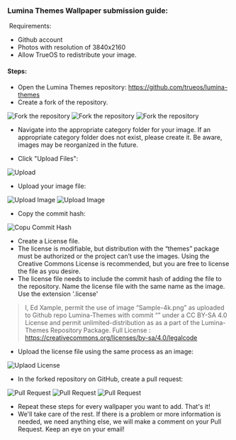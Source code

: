 ### Lumina Themes Wallpaper submission guide:
﻿
Requirements:

+ Github account
+ Photos with resolution of 3840x2160
+ Allow TrueOS to redistribute your image.

#### Steps:

+ Open the Lumina Themes repository: https://github.com/trueos/lumina-themes
+ Create a fork of the repository. 

![Fork the repository](https://github.com/trueos/guides/blob/master/lumina-themes-submissions/content/fork_repo.png)
![Fork the repository](https://github.com/trueos/guides/blob/master/lumina-themes-submissions/content/fork_repo_2.png)
![Fork the repository](https://github.com/trueos/guides/blob/master/lumina-themes-submissions/content/fork_repo_3.png)


+ Navigate into the appropriate category folder for your image. If an appropriate category folder does not exist, please create it.  Be aware, images may be 
reorganized in the future.

+ Click "Upload Files": 

![Upload](https://github.com/trueos/guides/blob/master/lumina-themes-submissions/content/upload_files.png)

+ Upload your image file:

![Upload Image](https://github.com/trueos/guides/blob/master/lumina-themes-submissions/content/upload_files_2.png)
![Upload Image](https://github.com/trueos/guides/blob/master/lumina-themes-submissions/content/upload_files_3.png)

+ Copy the commit hash: 

![Copu Commit Hash](https://github.com/trueos/guides/blob/master/lumina-themes-submissions/content/get_commit_hash.png)

+ Create a License file.
+ The license is modifiable, but distribution with the “themes” package must be authorized or the project can’t use the images. Using the Creative Commons 
License is recommended, but you are free to license the file as you desire.
+ The license file needs to include the commit hash of adding the file to the repository.  Name the license file with the same name as the image. Use the 
extension '.license' 

> I, Ed Xample, permit the use of image “Sample-4k.png” as uploaded to Github repo Lumina-Themes with commit “<Commit Hash>” under a CC BY-SA 4.0 License and 
permit unlimited-distribution as as a part of the Lumina-Themes Repository Package.
Full License : https://creativecommons.org/licenses/by-sa/4.0/legalcode


+ Upload the license file using the same process as an image: 

![Uplaod License](https://github.com/trueos/guides/blob/master/lumina-themes-submissions/content/upload_files_4.png)

+ In the forked repository on GitHub, create a pull request:

![Pull Request](https://github.com/trueos/guides/blob/master/lumina-themes-submissions/content/pull_request.png)
![Pull Request](https://github.com/trueos/guides/blob/master/lumina-themes-submissions/content/pull_request_2.png)
![Pull Request](https://github.com/trueos/guides/blob/master/lumina-themes-submissions/content/pull_request_3.png)

+ Repeat these steps for every wallpaper you want to add. That's it! 
+ We'll take care of the rest. If there is a problem or more information is needed, we need 
anything else, we will make a comment on your Pull Request. Keep an eye on your email!

